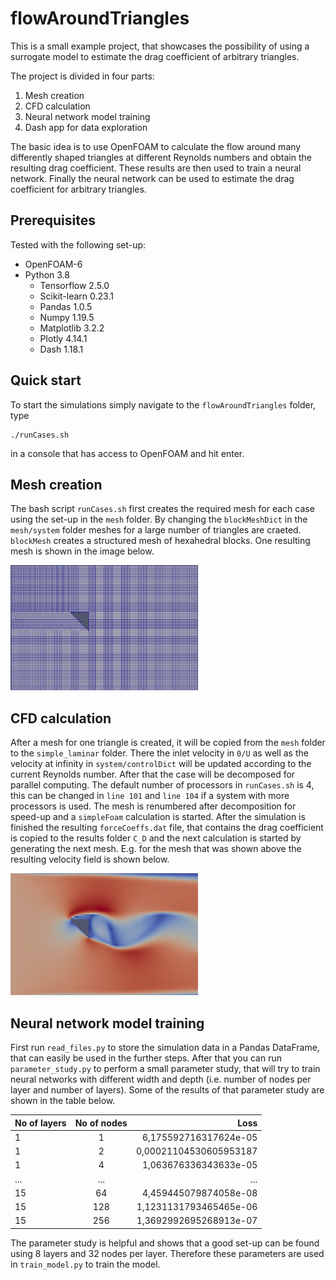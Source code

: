 # flowAroundTriangles
This is a small example project, that showcases the possibility of using a surrogate model to estimate the drag coefficient of arbitrary triangles.

The project is divided in four parts:
1. Mesh creation
2. CFD calculation
3. Neural network model training
4. Dash app for data exploration

The basic idea is to use OpenFOAM to calculate the flow around many differently shaped triangles at different Reynolds numbers and obtain the resulting drag coefficient. These results are then used to train a neural network. Finally the neural network can be used to estimate the drag coefficient for arbitrary triangles.

## Prerequisites
Tested with the following set-up:
* OpenFOAM-6
* Python 3.8
  * Tensorflow 2.5.0
  * Scikit-learn 0.23.1
  * Pandas 1.0.5
  * Numpy 1.19.5
  * Matplotlib 3.2.2
  * Plotly 4.14.1
  * Dash 1.18.1

## Quick start
To start the simulations simply navigate to the `flowAroundTriangles` folder, type
```
./runCases.sh
```
in a console that has access to OpenFOAM and hit enter.
## Mesh creation
The bash script `runCases.sh` first creates the required mesh for each case using the set-up in the `mesh` folder. By changing the `blockMeshDict` in the `mesh/system` folder meshes for a large number of triangles are craeted. `blockMesh` creates a structured mesh of hexahedral blocks. One resulting mesh is shown in the image below.

<img src="https://github.com/axelfiedler/flowAroundTriangles/blob/main/mesh_example.PNG" alt="Example of an automatically generated hex mesh around a triangle" width="300"/>

## CFD calculation ##
After a mesh for one triangle is created, it will be copied from the `mesh` folder to the `simple_laminar` folder. There the inlet velocity in `0/U` as well as the velocity at infinity in `system/controlDict` will be updated according to the current Reynolds number. After that the case will be decomposed for parallel computing. The default number of processors in `runCases.sh` is 4, this can be changed in `line 101` and `line 104` if a system with more processors is used. The mesh is renumbered after decomposition for speed-up and a `simpleFoam` calculation is started. After the simulation is finished the resulting `forceCoeffs.dat` file, that contains the drag coefficient is copied to the results folder `C_D` and the next calculation is started by generating the next mesh. E.g. for the mesh that was shown above the resulting velocity field is shown below.

<img src="https://github.com/axelfiedler/flowAroundTriangles/blob/main/flow_example.PNG" alt="Example of calculated velocity field" width="300"/>

## Neural network model training ##
First run `read_files.py` to store the simulation data in a Pandas DataFrame, that can easily be used in the further steps. After that you can run `parameter_study.py` to perform a small parameter study, that will try to train neural networks with different width and depth (i.e. number of nodes per layer and number of layers). Some of the results of that parameter study are shown in the table below.

| No of layers  | No of nodes   | Loss  |
| ------------- |:-------------:| -----:|
1|1|6,175592716317624e-05|
1|2|0,00021104530605953187|
1|4|1,063676336343633e-05|
...|...|...|
15|64|4,459445079874058e-08|
15|128|1,1231131793465465e-06|
15|256|1,3692992695268913e-07|

The parameter study is helpful and shows that a good set-up can be found using 8 layers and 32 nodes per layer. Therefore these parameters are used in `train_model.py` to train the model.
